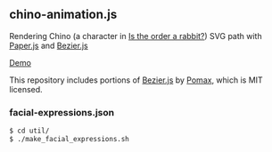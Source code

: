 ## chino-animation.js

Rendering Chino (a character in [Is the order a rabbit?](http://www.gochiusa.com/)) SVG path with [Paper.js](http://paperjs.org/) and [Bezier.js](https://github.com/Pomax/bezierjs)

[Demo](http://www.chino.coffee/chino-animation.js/index.html)

This repository includes portions of [Bezier.js](https://github.com/Pomax/bezierjs) by [Pomax](https://github.com/Pomax), which is MIT licensed.

### facial-expressions.json

```sh
$ cd util/
$ ./make_facial_expressions.sh
```